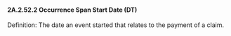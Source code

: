 #### 2A.2.52.2 Occurrence Span Start Date (DT)

Definition: The date an event started that relates to the payment of a claim.
